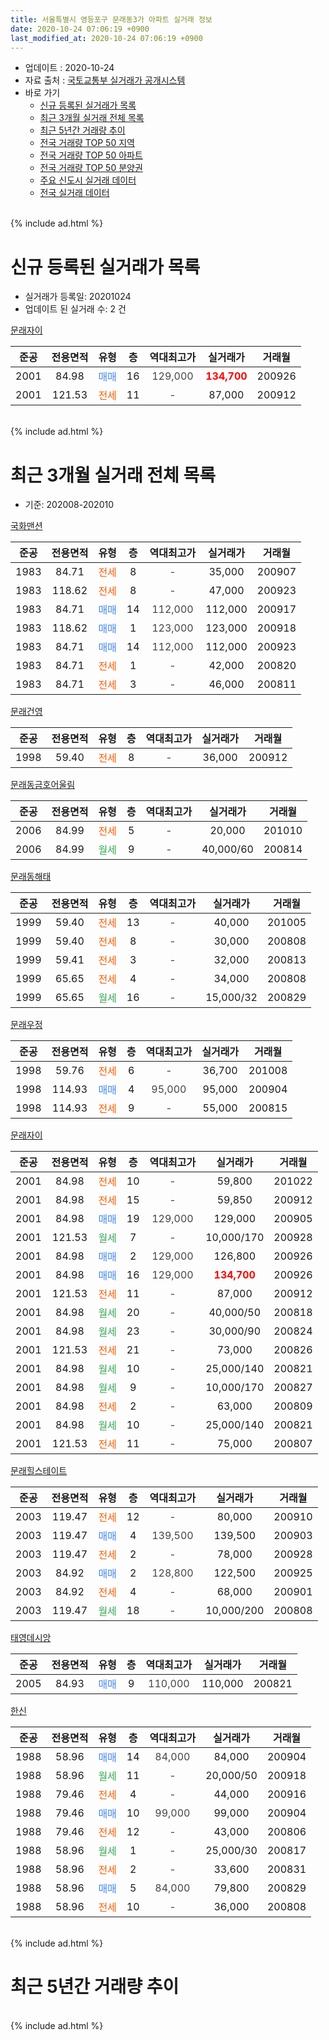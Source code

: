 ```yaml
---
title: 서울특별시 영등포구 문래동3가 아파트 실거래 정보
date: 2020-10-24 07:06:19 +0900
last_modified_at: 2020-10-24 07:06:19 +0900
---
```


* 업데이트 : 2020-10-24
* 자료 출처 : [국토교통부 실거래가 공개시스템](http://rt.molit.go.kr)
* 바로 가기
    * [신규 등록된 실거래가 목록](#신규-등록된-실거래가-목록)
    * [최근 3개월 실거래 전체 목록](#최근-3개월-실거래-전체-목록)
    * [최근 5년간 거래량 추이](#최근-5년간-거래량-추이)
    * [전국 거래량 TOP 50 지역](https://inasie.github.io/apt-trade-info/최근-3개월-전국에서-가장-거래가-많이-발생한-지역)
    * [전국 거래량 TOP 50 아파트](https://inasie.github.io/apt-trade-info/최근-3개월-전국에서-가장-거래가-많이-발생한-아파트)
    * [전국 거래량 TOP 50 분양권](https://inasie.github.io/apt-trade-info/최근-3개월-전국에서-가장-거래가-많이-발생한-분양권)
    * [주요 신도시 실거래 데이터](https://inasie.github.io/apt-trade-info/주요-신도시)
    * [전국 실거래 데이터](https://inasie.github.io/apt-trade-info/전국)
<br>
{% include ad.html %}
<br>

# 신규 등록된 실거래가 목록
* 실거래가 등록일: 20201024
* 업데이트 된 실거래 수: 2 건


[문래자이](https://search.naver.com/search.naver?query=%EC%84%9C%EC%9A%B8%ED%8A%B9%EB%B3%84%EC%8B%9C+%EC%98%81%EB%93%B1%ED%8F%AC%EA%B5%AC+%EB%AC%B8%EB%9E%98%EB%8F%993%EA%B0%80+%EB%AC%B8%EB%9E%98%EC%9E%90%EC%9D%B4)

|준공|전용면적|유형|층|역대최고가|실거래가|거래월|
|:---:|:---:|:---:|:---:|:---:|:---:|:---:|
|2001|84.98|<span style="color:#4285f3">매매</span>|16|<span style="color:#444444">129,000</span>|<b><span style="color:#ff0000">134,700</span></b>|200926|
|2001|121.53|<span style="color:#ff5a00">전세</span>|11|<span style="color:#444444">-</span>|87,000|200912|


<br>
{% include ad.html %}
<br>

# 최근 3개월 실거래 전체 목록
* 기준: 202008-202010


[국화맨션](https://search.naver.com/search.naver?query=%EC%84%9C%EC%9A%B8%ED%8A%B9%EB%B3%84%EC%8B%9C+%EC%98%81%EB%93%B1%ED%8F%AC%EA%B5%AC+%EB%AC%B8%EB%9E%98%EB%8F%993%EA%B0%80+%EA%B5%AD%ED%99%94%EB%A7%A8%EC%85%98)

|준공|전용면적|유형|층|역대최고가|실거래가|거래월|
|:---:|:---:|:---:|:---:|:---:|:---:|:---:|
|1983|84.71|<span style="color:#ff5a00">전세</span>|8|<span style="color:#444444">-</span>|35,000|200907|
|1983|118.62|<span style="color:#ff5a00">전세</span>|8|<span style="color:#444444">-</span>|47,000|200923|
|1983|84.71|<span style="color:#4285f3">매매</span>|14|<span style="color:#444444">112,000</span>|112,000|200917|
|1983|118.62|<span style="color:#4285f3">매매</span>|1|<span style="color:#444444">123,000</span>|123,000|200918|
|1983|84.71|<span style="color:#4285f3">매매</span>|14|<span style="color:#444444">112,000</span>|112,000|200923|
|1983|84.71|<span style="color:#ff5a00">전세</span>|1|<span style="color:#444444">-</span>|42,000|200820|
|1983|84.71|<span style="color:#ff5a00">전세</span>|3|<span style="color:#444444">-</span>|46,000|200811|

[문래건영](https://search.naver.com/search.naver?query=%EC%84%9C%EC%9A%B8%ED%8A%B9%EB%B3%84%EC%8B%9C+%EC%98%81%EB%93%B1%ED%8F%AC%EA%B5%AC+%EB%AC%B8%EB%9E%98%EB%8F%993%EA%B0%80+%EB%AC%B8%EB%9E%98%EA%B1%B4%EC%98%81)

|준공|전용면적|유형|층|역대최고가|실거래가|거래월|
|:---:|:---:|:---:|:---:|:---:|:---:|:---:|
|1998|59.40|<span style="color:#ff5a00">전세</span>|8|<span style="color:#444444">-</span>|36,000|200912|

[문래동금호어울림](https://search.naver.com/search.naver?query=%EC%84%9C%EC%9A%B8%ED%8A%B9%EB%B3%84%EC%8B%9C+%EC%98%81%EB%93%B1%ED%8F%AC%EA%B5%AC+%EB%AC%B8%EB%9E%98%EB%8F%993%EA%B0%80+%EB%AC%B8%EB%9E%98%EB%8F%99%EA%B8%88%ED%98%B8%EC%96%B4%EC%9A%B8%EB%A6%BC)

|준공|전용면적|유형|층|역대최고가|실거래가|거래월|
|:---:|:---:|:---:|:---:|:---:|:---:|:---:|
|2006|84.99|<span style="color:#ff5a00">전세</span>|5|<span style="color:#444444">-</span>|20,000|201010|
|2006|84.99|<span style="color:#34a853">월세</span>|9|<span style="color:#444444">-</span>|40,000/60|200814|

[문래동해태](https://search.naver.com/search.naver?query=%EC%84%9C%EC%9A%B8%ED%8A%B9%EB%B3%84%EC%8B%9C+%EC%98%81%EB%93%B1%ED%8F%AC%EA%B5%AC+%EB%AC%B8%EB%9E%98%EB%8F%993%EA%B0%80+%EB%AC%B8%EB%9E%98%EB%8F%99%ED%95%B4%ED%83%9C)

|준공|전용면적|유형|층|역대최고가|실거래가|거래월|
|:---:|:---:|:---:|:---:|:---:|:---:|:---:|
|1999|59.40|<span style="color:#ff5a00">전세</span>|13|<span style="color:#444444">-</span>|40,000|201005|
|1999|59.40|<span style="color:#ff5a00">전세</span>|8|<span style="color:#444444">-</span>|30,000|200808|
|1999|59.41|<span style="color:#ff5a00">전세</span>|3|<span style="color:#444444">-</span>|32,000|200813|
|1999|65.65|<span style="color:#ff5a00">전세</span>|4|<span style="color:#444444">-</span>|34,000|200808|
|1999|65.65|<span style="color:#34a853">월세</span>|16|<span style="color:#444444">-</span>|15,000/32|200829|

[문래우정](https://search.naver.com/search.naver?query=%EC%84%9C%EC%9A%B8%ED%8A%B9%EB%B3%84%EC%8B%9C+%EC%98%81%EB%93%B1%ED%8F%AC%EA%B5%AC+%EB%AC%B8%EB%9E%98%EB%8F%993%EA%B0%80+%EB%AC%B8%EB%9E%98%EC%9A%B0%EC%A0%95)

|준공|전용면적|유형|층|역대최고가|실거래가|거래월|
|:---:|:---:|:---:|:---:|:---:|:---:|:---:|
|1998|59.76|<span style="color:#ff5a00">전세</span>|6|<span style="color:#444444">-</span>|36,700|201008|
|1998|114.93|<span style="color:#4285f3">매매</span>|4|<span style="color:#444444">95,000</span>|95,000|200904|
|1998|114.93|<span style="color:#ff5a00">전세</span>|9|<span style="color:#444444">-</span>|55,000|200815|

[문래자이](https://search.naver.com/search.naver?query=%EC%84%9C%EC%9A%B8%ED%8A%B9%EB%B3%84%EC%8B%9C+%EC%98%81%EB%93%B1%ED%8F%AC%EA%B5%AC+%EB%AC%B8%EB%9E%98%EB%8F%993%EA%B0%80+%EB%AC%B8%EB%9E%98%EC%9E%90%EC%9D%B4)

|준공|전용면적|유형|층|역대최고가|실거래가|거래월|
|:---:|:---:|:---:|:---:|:---:|:---:|:---:|
|2001|84.98|<span style="color:#ff5a00">전세</span>|10|<span style="color:#444444">-</span>|59,800|201022|
|2001|84.98|<span style="color:#ff5a00">전세</span>|15|<span style="color:#444444">-</span>|59,850|200912|
|2001|84.98|<span style="color:#4285f3">매매</span>|19|<span style="color:#444444">129,000</span>|129,000|200905|
|2001|121.53|<span style="color:#34a853">월세</span>|7|<span style="color:#444444">-</span>|10,000/170|200928|
|2001|84.98|<span style="color:#4285f3">매매</span>|2|<span style="color:#444444">129,000</span>|126,800|200926|
|2001|84.98|<span style="color:#4285f3">매매</span>|16|<span style="color:#444444">129,000</span>|<b><span style="color:#ff0000">134,700</span></b>|200926|
|2001|121.53|<span style="color:#ff5a00">전세</span>|11|<span style="color:#444444">-</span>|87,000|200912|
|2001|84.98|<span style="color:#34a853">월세</span>|20|<span style="color:#444444">-</span>|40,000/50|200818|
|2001|84.98|<span style="color:#34a853">월세</span>|23|<span style="color:#444444">-</span>|30,000/90|200824|
|2001|121.53|<span style="color:#ff5a00">전세</span>|21|<span style="color:#444444">-</span>|73,000|200826|
|2001|84.98|<span style="color:#34a853">월세</span>|10|<span style="color:#444444">-</span>|25,000/140|200821|
|2001|84.98|<span style="color:#34a853">월세</span>|9|<span style="color:#444444">-</span>|10,000/170|200827|
|2001|84.98|<span style="color:#ff5a00">전세</span>|2|<span style="color:#444444">-</span>|63,000|200809|
|2001|84.98|<span style="color:#34a853">월세</span>|10|<span style="color:#444444">-</span>|25,000/140|200821|
|2001|121.53|<span style="color:#ff5a00">전세</span>|11|<span style="color:#444444">-</span>|75,000|200807|

[문래힐스테이트](https://search.naver.com/search.naver?query=%EC%84%9C%EC%9A%B8%ED%8A%B9%EB%B3%84%EC%8B%9C+%EC%98%81%EB%93%B1%ED%8F%AC%EA%B5%AC+%EB%AC%B8%EB%9E%98%EB%8F%993%EA%B0%80+%EB%AC%B8%EB%9E%98%ED%9E%90%EC%8A%A4%ED%85%8C%EC%9D%B4%ED%8A%B8)

|준공|전용면적|유형|층|역대최고가|실거래가|거래월|
|:---:|:---:|:---:|:---:|:---:|:---:|:---:|
|2003|119.47|<span style="color:#ff5a00">전세</span>|12|<span style="color:#444444">-</span>|80,000|200910|
|2003|119.47|<span style="color:#4285f3">매매</span>|4|<span style="color:#444444">139,500</span>|139,500|200903|
|2003|119.47|<span style="color:#ff5a00">전세</span>|2|<span style="color:#444444">-</span>|78,000|200928|
|2003|84.92|<span style="color:#4285f3">매매</span>|2|<span style="color:#444444">128,800</span>|122,500|200925|
|2003|84.92|<span style="color:#ff5a00">전세</span>|4|<span style="color:#444444">-</span>|68,000|200901|
|2003|119.47|<span style="color:#34a853">월세</span>|18|<span style="color:#444444">-</span>|10,000/200|200808|

[태영데시앙](https://search.naver.com/search.naver?query=%EC%84%9C%EC%9A%B8%ED%8A%B9%EB%B3%84%EC%8B%9C+%EC%98%81%EB%93%B1%ED%8F%AC%EA%B5%AC+%EB%AC%B8%EB%9E%98%EB%8F%993%EA%B0%80+%ED%83%9C%EC%98%81%EB%8D%B0%EC%8B%9C%EC%95%99)

|준공|전용면적|유형|층|역대최고가|실거래가|거래월|
|:---:|:---:|:---:|:---:|:---:|:---:|:---:|
|2005|84.93|<span style="color:#4285f3">매매</span>|9|<span style="color:#444444">110,000</span>|110,000|200821|

[한신](https://search.naver.com/search.naver?query=%EC%84%9C%EC%9A%B8%ED%8A%B9%EB%B3%84%EC%8B%9C+%EC%98%81%EB%93%B1%ED%8F%AC%EA%B5%AC+%EB%AC%B8%EB%9E%98%EB%8F%993%EA%B0%80+%ED%95%9C%EC%8B%A0)

|준공|전용면적|유형|층|역대최고가|실거래가|거래월|
|:---:|:---:|:---:|:---:|:---:|:---:|:---:|
|1988|58.96|<span style="color:#4285f3">매매</span>|14|<span style="color:#444444">84,000</span>|84,000|200904|
|1988|58.96|<span style="color:#34a853">월세</span>|11|<span style="color:#444444">-</span>|20,000/50|200918|
|1988|79.46|<span style="color:#ff5a00">전세</span>|4|<span style="color:#444444">-</span>|44,000|200916|
|1988|79.46|<span style="color:#4285f3">매매</span>|10|<span style="color:#444444">99,000</span>|99,000|200904|
|1988|79.46|<span style="color:#ff5a00">전세</span>|12|<span style="color:#444444">-</span>|43,000|200806|
|1988|58.96|<span style="color:#34a853">월세</span>|1|<span style="color:#444444">-</span>|25,000/30|200817|
|1988|58.96|<span style="color:#ff5a00">전세</span>|2|<span style="color:#444444">-</span>|33,600|200831|
|1988|58.96|<span style="color:#4285f3">매매</span>|5|<span style="color:#444444">84,000</span>|79,800|200829|
|1988|58.96|<span style="color:#ff5a00">전세</span>|10|<span style="color:#444444">-</span>|36,000|200808|


<br>
{% include ad.html %}
<br>

# 최근 5년간 거래량 추이


<div style="width:100%;">
    <canvas id="deal_progress" height="200"></canvas>
</div>

<script>
new Chart(document.getElementById("deal_progress"), {
    type: 'line',
    data: {
        labels: ['201510','201511','201512','201601','201602','201603','201604','201605','201606','201607','201608','201609','201610','201611','201612','201701','201702','201703','201704','201705','201706','201707','201708','201709','201710','201711','201712','201801','201802','201803','201804','201805','201806','201807','201808','201809','201810','201811','201812','201901','201902','201903','201904','201905','201906','201907','201908','201909','201910','201911','201912','202001','202002','202003','202004','202005','202006','202007','202008','202009','202010'],
        datasets: [{
            label: '매매',
            pointRadius: 1,
            data: [30, 20, 20, 9, 8, 18, 20, 27, 37, 36, 25, 33, 27, 15, 5, 4, 11, 16, 13, 27, 15, 27, 12, 21, 15, 22, 22, 26, 13, 27, 13, 13, 9, 14, 23, 13, 6, 3, 1, 2, 3, 2, 2, 10, 9, 17, 17, 17, 27, 21, 25, 9, 22, 7, 6, 18, 37, 13, 2, 11, 0],
            borderColor: "rgba(255, 201, 14, 1)",
            backgroundColor: "rgba(255, 201, 14, 0.5)",
            fill: false,
            lineTension: 0
        },{
            label: '전월세',
            pointRadius: 1,
            data: [20, 22, 29, 25, 34, 23, 25, 18, 19, 19, 22, 31, 18, 23, 25, 17, 31, 27, 20, 16, 33, 15, 18, 16, 25, 19, 31, 21, 24, 22, 19, 15, 20, 9, 20, 24, 18, 15, 25, 25, 21, 18, 18, 21, 19, 17, 12, 23, 31, 34, 26, 34, 30, 23, 17, 27, 19, 23, 21, 11, 4],
            borderColor: "rgba(0, 141, 185, 1)",
            backgroundColor: "rgba(0, 141, 185, 0.5)",
            fill: false,
            lineTension: 0
        }
        ]
    },
    options: {
        responsive: true,
        title: {
            display: false
        },
        tooltips: {
            mode: 'index',
            intersect: false
        },
        hover: {
            mode: 'nearest',
            intersect: true
        },
        scales: {
            xAxes: [{
                display: true,
                scaleLabel: {
                    display: true,
                    labelString: '년/월'
                }
            }],
            yAxes: [{
                display: true,
                ticks: {
                    suggestedMin: 0,
                },
                scaleLabel: {
                    display: true,
                    labelString: '실거래 수'
                }
            }]
        }
    }
});

</script>


<br>
{% include ad.html %}
<br>

